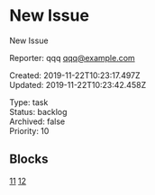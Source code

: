# New Issue

New Issue

Reporter: qqq <qqq@example.com>  

Created: 2019-11-22T10:23:17.497Z  
Updated: 2019-11-22T10:23:42.458Z

Type: task  
Status: backlog  
Archived: false  
Priority: 10

## Blocks
[11](11.md)
[12](12.md)
